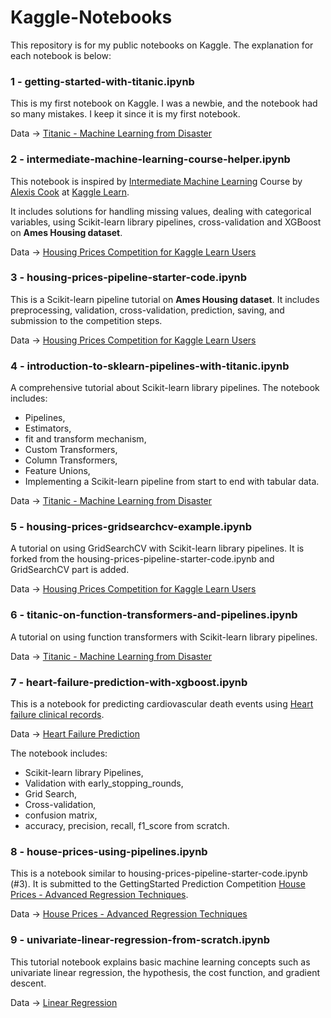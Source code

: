 # Kaggle-Notebooks

This repository is for my public notebooks on Kaggle. The explanation for each notebook is below:

### 1 - getting-started-with-titanic.ipynb

This is my first notebook on Kaggle. I was a newbie, and the notebook had so many mistakes. I keep it since it is my first notebook. 

Data &rarr; [Titanic - Machine Learning from Disaster](https://www.kaggle.com/competitions/titanic/data)

### 2 - intermediate-machine-learning-course-helper.ipynb

This notebook is inspired by [Intermediate Machine Learning](https://www.kaggle.com/learn/intermediate-machine-learning) Course by [Alexis Cook](https://www.kaggle.com/alexisbcook) at [Kaggle Learn](https://www.kaggle.com/learn/overview).

It includes solutions for handling missing values, dealing with categorical variables, using Scikit-learn library pipelines, cross-validation and XGBoost on **Ames Housing dataset**.

Data &rarr; [Housing Prices Competition for Kaggle Learn Users](https://www.kaggle.com/competitions/home-data-for-ml-course/data)

### 3 - housing-prices-pipeline-starter-code.ipynb

This is a Scikit-learn pipeline tutorial on **Ames Housing dataset**. It includes preprocessing, validation, cross-validation, prediction, saving, and submission to the competition steps. 

Data &rarr; [Housing Prices Competition for Kaggle Learn Users](https://www.kaggle.com/competitions/home-data-for-ml-course/data)

### 4 - introduction-to-sklearn-pipelines-with-titanic.ipynb 

A comprehensive tutorial about Scikit-learn library pipelines. The notebook includes:

* Pipelines,
* Estimators,
* fit and transform mechanism,
* Custom Transformers,
* Column Transformers,
* Feature Unions,
* Implementing a Scikit-learn pipeline from start to end with tabular data.

Data &rarr; [Titanic - Machine Learning from Disaster](https://www.kaggle.com/competitions/titanic/data)

### 5 - housing-prices-gridsearchcv-example.ipynb

A tutorial on using GridSearchCV with Scikit-learn library pipelines. It is forked from the housing-prices-pipeline-starter-code.ipynb and GridSearchCV part is added.

Data &rarr; [Housing Prices Competition for Kaggle Learn Users](https://www.kaggle.com/competitions/home-data-for-ml-course/data) 

### 6 - titanic-on-function-transformers-and-pipelines.ipynb

A tutorial on using function transformers with Scikit-learn library pipelines.

Data &rarr; [Titanic - Machine Learning from Disaster](https://www.kaggle.com/competitions/titanic/data)

### 7 - heart-failure-prediction-with-xgboost.ipynb

This is a notebook for predicting cardiovascular death events using [Heart failure clinical records](https://www.kaggle.com/datasets/andrewmvd/heart-failure-clinical-data).

Data &rarr; [Heart Failure Prediction](https://www.kaggle.com/datasets/andrewmvd/heart-failure-clinical-data)

The notebook includes:
* Scikit-learn library Pipelines,
* Validation with early_stopping_rounds,
* Grid Search,
* Cross-validation,
* confusion matrix,
* accuracy, precision, recall, f1_score from scratch.

### 8 - house-prices-using-pipelines.ipynb

This is a notebook similar to housing-prices-pipeline-starter-code.ipynb (#3). It is submitted to the GettingStarted Prediction Competition [House Prices - Advanced Regression Techniques](https://www.kaggle.com/c/house-prices-advanced-regression-techniques).

Data &rarr; [House Prices - Advanced Regression Techniques](https://www.kaggle.com/competitions/house-prices-advanced-regression-techniques/data)

### 9 - univariate-linear-regression-from-scratch.ipynb

This tutorial notebook explains basic machine learning concepts such as univariate linear regression, the hypothesis, the cost function, and gradient descent.

Data &rarr; [Linear Regression](https://www.kaggle.com/datasets/andonians/random-linear-regression)